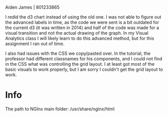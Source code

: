 Aiden James | 801233865

I redid the d3 chart instead of using the old one. I was not able to figure out the advanced labels in time, as the code we were sent is a bit outdated for the current d3 (it was written in 2014) and half of the code was made for a visual transition and not the actual drawing of the graph. In my Visual Analytics class I will likely learn to do this advanced method, but for this assignment I ran out of time.

I also had issues with the CSS we copy/pasted over. In the tutorial, the professor had different classnames for his components, and I could not find in the CSS what was controlling the grid layout. I at least got most of the basic visuals to work properly, but I am sorry I couldn't get the grid layout to work.

# Info

The path to NGInx main folder:
/usr/share/nginx/html


